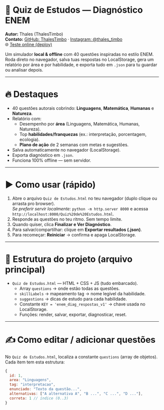 # 📘 Quiz de Estudos — Diagnóstico ENEM

**Autor:** Thales (ThalesTimbo)  
**Contato:** [GitHub: ThalesTimbo](https://github.com/ThalesTimbo) · [Instagram: @thales_timbo](https://www.instagram.com/thales_timbo/)  
🌐 [Teste online (deploy)](https://thalestimbo.github.io/Gerenciador-de-Conteudos-ENEM/)


Um simulador **local & offline** com 40 questões inspiradas no estilo ENEM. Roda direto no navegador, salva tuas respostas no LocalStorage, gera um relatório por área e por habilidade, e exporta tudo em `.json` para tu guardar ou analisar depois.

---

# 🔥 Destaques
- 40 questões autorais cobrindo: **Linguagens**, **Matemática**, **Humanas** e **Natureza**.  
- Relatório com:
  - Desempenho por **área** (Linguagens, Matemática, Humanas, Natureza).
  - Top **habilidades/franquezas** (ex.: interpretação, porcentagem, ecologia).
  - **Plano de ação** de 2 semanas com metas e sugestões.
- Salva automaticamente no navegador (LocalStorage).
- Exporta diagnóstico em `.json`.
- Funciona 100% offline — sem servidor.

---

# ▶️ Como usar (rápido)
1. Abre o arquivo `Quiz de Estudos.html` no teu navegador (duplo clique ou arrasta pro browser).  
   *Se preferir servir localmente:* `python -m http.server 8000` e acessa `http://localhost:8000/Quiz%20de%20Estudos.html`.
2. Responde as questões no teu ritmo. Sem tempo limite.
3. Quando quiser, clica **Finalizar e Ver Diagnóstico**.
4. Para salvar/compartilhar: clique em **Exportar resultados (.json)**.
5. Para recomeçar: **Reiniciar** → confirma e apaga LocalStorage.

---

# 🧭 Estrutura do projeto (arquivo principal)
- `Quiz de Estudos.html` — HTML + CSS + JS (tudo embarcado).
  - Array `questions` → onde estão todas as questões.
  - `skillLabels` → mapeamento tag → nome legível da habilidade.
  - `suggestions` → dicas de estudo para cada habilidade.
  - Constante `KEY = 'enem_diag_respostas_v1'` → chave usada no LocalStorage.
  - Funções: render, salvar, exportar, diagnosticar, reset.

---

# ✍️ Como editar / adicionar questões
No `Quiz de Estudos.html`, localiza a constante `questions` (array de objetos). Cada item tem esta estrutura:

```js
{
  id: 1,
  area: "Linguagens",
  tag: "interpretacao",
  enunciado: "Texto da questão...",
  alternativas: ["A alternativa A", "B ...", "C ...", "D ..."],
  correta: 1 // índice (0..3)
}

